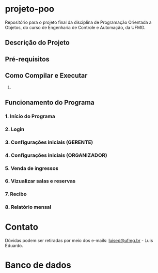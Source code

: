# projeto-poo
Repositório para o projeto final da disciplina de Programação Orientada a Objetos, do curso de Engenharia de Controle e Automação, da UFMG.

## Descrição do Projeto


## Pré-requisitos


## Como Compilar e Executar
1. 

##  Funcionamento do Programa
### 1. Início do Programa


### 2. Login


### 3. Configurações iniciais (GERENTE)


### 4. Configurações iniciais (ORGANIZADOR)


### 5. Venda de ingressos


### 6. Vizualizar salas e reservas


### 7. Recibo


### 8. Relatório mensal


# Contato
Dúvidas podem ser retiradas por meio dos e-mails:
luised@ufmg.br - Luis Eduardo.


# Banco de dados